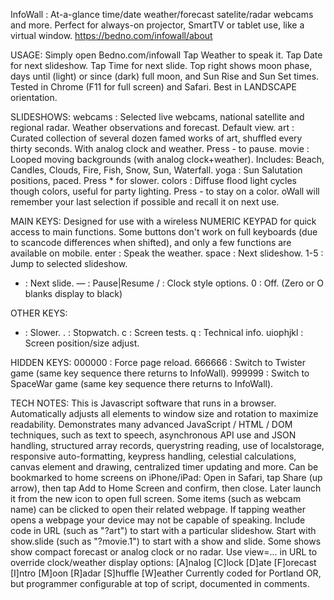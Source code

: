 InfoWall : At-a-glance time/date weather/forecast satelite/radar webcams and more. Perfect for always-on projector, SmartTV or tablet use, like a virtual window.
https://bedno.com/infowall/about

USAGE:
Simply open Bedno.com/infowall
Tap Weather to speak it. Tap Date for next slideshow. Tap Time for next slide.
Top right shows moon phase, days until (light) or since (dark) full moon, and Sun Rise and Sun Set times.
Tested in Chrome (F11 for full screen) and Safari. Best in LANDSCAPE orientation.

SLIDESHOWS:
webcams : Selected live webcams, national satellite and regional radar. Weather observations and forecast. Default view.
art : Curated collection of several dozen famed works of art, shuffled every thirty seconds. With analog clock and weather. Press - to pause.
movie : Looped moving backgrounds (with analog clock+weather). Includes: Beach, Candles, Clouds, Fire, Fish, Snow, Sun, Waterfall.
yoga : Sun Salutation positions, paced. Press * for slower.
colors : Diffuse flood light cycles though colors, useful for party lighting. Press - to stay on a color.
oWall will remember your last selection if possible and recall it on next use.

MAIN KEYS:
Designed for use with a wireless NUMERIC KEYPAD for quick access to main functions. Some buttons don't work on full keyboards (due to scancode differences when shifted), and only a few functions are available on mobile.
enter : Speak the weather.
space : Next slideshow.
1-5 : Jump to selected slideshow.
+ : Next slide.
— : Pause|Resume
/ : Clock style options.
0 : Off. (Zero or O blanks display to black)

OTHER KEYS:
* : Slower.
. : Stopwatch.
c : Screen tests.
q : Technical info.
uiophjkl : Screen position/size adjust.

HIDDEN KEYS:
000000 : Force page reload.
666666 : Switch to Twister game (same key sequence there returns to InfoWall).
999999 : Switch to SpaceWar game (same key sequence there returns to InfoWall).

TECH NOTES:
This is Javascript software that runs in a browser. Automatically adjusts all elements to window size and rotation to maximize readability. Demonstrates many advanced JavaScript / HTML / DOM techniques, such as text to speech, asynchronous API use and JSON handling, structured array records, querystring reading, use of localstorage, responsive auto-formatting, keypress handling, celestial calculations, canvas element and drawing, centralized timer updating and more.
Can be bookmarked to home screens on iPhone/iPad: Open in Safari, tap Share (up arrow), then tap Add to Home Screen and confirm, then close. Later launch it from the new icon to open full screen.
Some items (such as webcam name) can be clicked to open their related webpage. If tapping weather opens a webpage your device may not be capable of speaking.
Include code in URL (such as "?art") to start with a particular slideshow. Start with show.slide (such as "?movie.1") to start with a show and slide. Some shows show compact forecast or analog clock or no radar. Use view=... in URL to override clock/weather display options: [A]nalog [C]lock [D]ate [F]orecast [I]ntro [M]oon [R]adar [S]huffle [W]eather
Currently coded for Portland OR, but programmer configurable at top of script, documented in comments.
